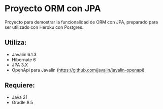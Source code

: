 # Proyecto ORM con JPA

Proyecto para demostrar la funcionalidad de ORM con JPA,
preparado para ser utilizado con Heroku con Postgres.

## Utiliza:

* Javalin 6.1.3
* Hibernate 6
* JPA 3.X
* OpenApi para Javalin (https://github.com/javalin/javalin-openapi)

## Requiere:

* Java 21
* Gradle 8.5